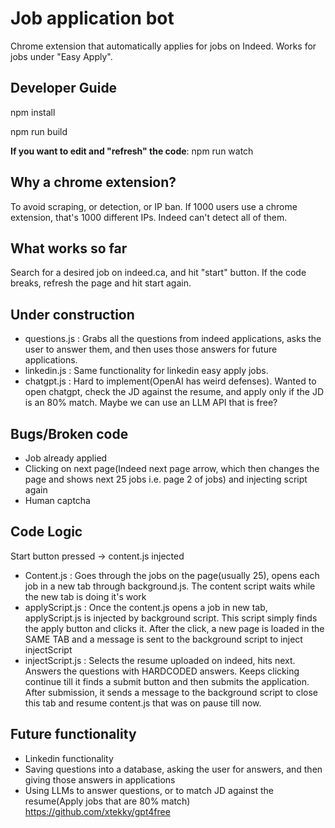 
# Job application bot

Chrome extension that automatically applies for jobs on Indeed. Works for jobs under "Easy Apply". 


## Developer Guide

npm install

npm run build

**If you want to edit and "refresh" the code**:
npm run watch

## Why a chrome extension?

To avoid scraping, or detection, or IP ban. If 1000 users use a chrome extension, that's 1000 different IPs. Indeed can't detect all of them. 

## What works so far

Search for a desired job on indeed.ca, and hit "start" button. If the code breaks, refresh the page and hit start again. 

## Under construction

* questions.js : Grabs all the questions from indeed applications, asks the user to answer them, and then uses those answers for future applications. 
* linkedin.js : Same functionality for linkedin easy apply jobs. 
* chatgpt.js : Hard to implement(OpenAI has weird defenses). Wanted to open chatgpt, check the JD against the resume, and apply only if the JD is an 80% match. Maybe we can use an LLM API that is free?

## Bugs/Broken code

* Job already applied
* Clicking on next page(Indeed next page arrow, which then changes the page and shows next 25 jobs i.e. page 2 of jobs) and injecting script again
* Human captcha

## Code Logic

Start button pressed -> content.js injected

* Content.js : Goes through the jobs on the page(usually 25), opens each job in a new tab through background.js. The content script waits while the new tab is doing it's work
* applyScript.js : Once the content.js opens a job in new tab, applyScript.js is injected by background script. This script simply finds the apply button and clicks it. After the click, a new page is loaded in the SAME TAB and a message is sent to the background script to inject injectScript
* injectScript.js : Selects the resume uploaded on indeed, hits next. Answers the questions with HARDCODED answers. Keeps clicking continue till it finds a submit button and then submits the application. After submission, it sends a message to the background script to close this tab and resume content.js that was on pause till now. 


## Future functionality
* Linkedin functionality
* Saving questions into a database, asking the user for answers, and then giving those answers in applications
* Using LLMs to answer questions, or to match JD against the resume(Apply jobs that are 80% match) https://github.com/xtekky/gpt4free
